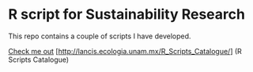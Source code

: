 # R script for Sustainability Research

This repo contains a couple of scripts I have developed.

[Check me out](SeverityIndices.pdf)
[http://lancis.ecologia.unam.mx/R_Scripts_Catalogue/] (R Scripts Catalogue)
